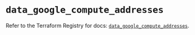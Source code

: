 # `data_google_compute_addresses`

Refer to the Terraform Registry for docs: [`data_google_compute_addresses`](https://registry.terraform.io/providers/hashicorp/google/6.15.0/docs/data-sources/compute_addresses).
